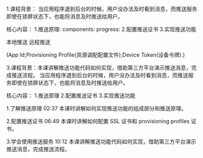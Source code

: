 1.课程背景：
当应用程序退到后台的时候，用户没办法及时看到消息，而推送服务即使在锁屏状态下，也能将消息及时推送给用户。

核心内容：
1.推送原理:
components:
progress:
2.配置推送证书
3.实现推送功能

本地推送 远程推送


(App Id;Provisioning Profile(资源调配配置文件);Device Token(设备令牌).)


3.课程背景：本课讲解推送功能代码如何实现，借助第三方平台演示推送消息，完成推送流程。
当应用程序退到后台的时候，用户没办法及时看到消息，而推送服务即使在锁屏状态下，也能将消息及时推送给用户。

核心内容：
1.推送原理
2.配置推送证书
3.实现推送功能


1.了解推送原理 02:37
本课时讲解如何实现推送功能的组成部分和推送原理。

2.配置推送证书 06:49
本课时讲解如何配置 SSL 证书和 provisioning profiles 证书。

3.学会使用推送服务 10:12
本课讲解推送功能代码如何实现，借助第三方平台演示推送消息，完成推送流程。